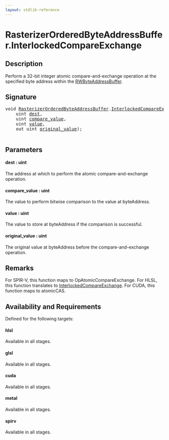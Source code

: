 ```yaml
---
layout: stdlib-reference
---
```


# RasterizerOrderedByteAddressBuffer\.InterlockedCompareExchange

## Description

Perform a 32-bit integer atomic compare-and-exchange operation at
the specified byte address within the <span class='code'><a href="../rwbyteaddressbuffer-0126d/index.md" class="code_type">RWByteAddressBuffer</a></span>.



## Signature 

<pre>
<span class="code_keyword">void</span> <a href="index.md" class="code_type">RasterizerOrderedByteAddressBuffer</a>.<a href="interlockedcompareexchange-0bi.md">InterlockedCompareExchange</a>(
    <span class="code_keyword">uint</span> <a href="interlockedcompareexchange-0bi.md#decl-dest" class="code_param">dest</a>,
    <span class="code_keyword">uint</span> <a href="interlockedcompareexchange-0bi.md#decl-compare_value" class="code_param">compare_value</a>,
    <span class="code_keyword">uint</span> <a href="interlockedcompareexchange-0bi.md#decl-value" class="code_param">value</a>,
    <span class="code_keyword">out</span> <span class="code_keyword">uint</span> <a href="interlockedcompareexchange-0bi.md#decl-original_value" class="code_param">original_value</a>);

</pre>

## Parameters

####  <a id="decl-dest"></a>dest  : uint
The address at which to perform the atomic compare-and-exchange operation.

####  <a id="decl-compare_value"></a>compare\_value  : uint
The value to perform bitwise comparison to the value at <span class='code'>byteAddress</span>.

####  <a id="decl-value"></a>value  : uint
The value to store at <span class='code'>byteAddress</span> if the comparison is successful.

####  <a id="decl-original_value"></a>original\_value  : uint
The original value at <span class='code'>byteAddress</span> before the compare-and-exchange operation.


## Remarks
For SPIR-V, this function maps to <span class='code'>OpAtomicCompareExchange</span>. For HLSL, this function
translates to <span class='code'><a href="interlockedcompareexchange-0bi.md">InterlockedCompareExchange</a></span>.
For CUDA, this function maps to <span class='code'>atomicCAS</span>.


## Availability and Requirements

Defined for the following targets:

#### hlsl
Available in all stages.

#### glsl
Available in all stages.

#### cuda
Available in all stages.

#### metal
Available in all stages.

#### spirv
Available in all stages.




<script>
// Fix .md links to .html when on ReadTheDocs
if (window.location.hostname.includes('readthedocs') || 
    window.location.hostname.includes('rtfd.io')) {
  document.addEventListener('DOMContentLoaded', function() {
    const links = document.querySelectorAll('a');
    links.forEach(link => {
      const href = link.getAttribute('href');
      if (href && href.includes('.md')) {
        // This regex will handle .md links with or without fragment identifiers or query parameters
        link.href = link.href.replace(/(.+)\.md(#[^?]*)?(\?.*)?$/, '$1.html$2$3');
      }
    });
  });
}
</script>
